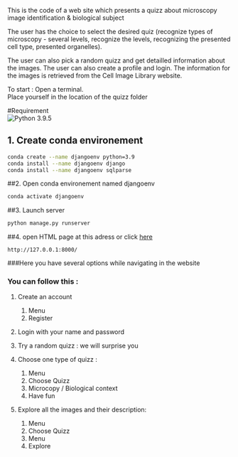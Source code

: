 This is the code of a web site which presents a quizz about microscopy image identification & biological subject
  
The user has the choice to select the desired quiz (recognize types of microscopy - several levels, recognize the
levels, recognizing the presented cell type, presented organelles).

The user can also pick a random quizz and get detailled information about the images.
The user can also create a profile and login.
The information for the images is retrieved from the Cell Image Library website.  

To start :
Open a terminal.  
Place yourself in the location of the quizz folder   

#Requirement  
![Python 3.9.5](https://img.shields.io/badge/Python-3.9.5-blue.svg) 
## 1. Create conda environement
```bash
conda create --name djangoenv python=3.9
conda install --name djangoenv django
conda install --name djangoenv sqlparse
```
##2. Open conda environement named djangoenv
```bash
conda activate djangoenv
```
##3. Launch server
```bash
python manage.py runserver
```
##4. open HTML page at this adress or click [here](http://127.0.0.1:8000/)
```
http://127.0.0.1:8000/
```
###Here you have several options while navigating in the website  
### You can follow this :
1. Create an account
   1. Menu
   2. Register
2. Login with your name and password
3. Try a random quizz : we will surprise you 
4. Choose one type of quizz : 

   1. Menu
   2. Choose Quizz
   3. Microcopy / Biological context
   4. Have fun
5. Explore all the images and their description:
   1. Menu
   2. Choose Quizz
   3. Menu
   4. Explore
   
